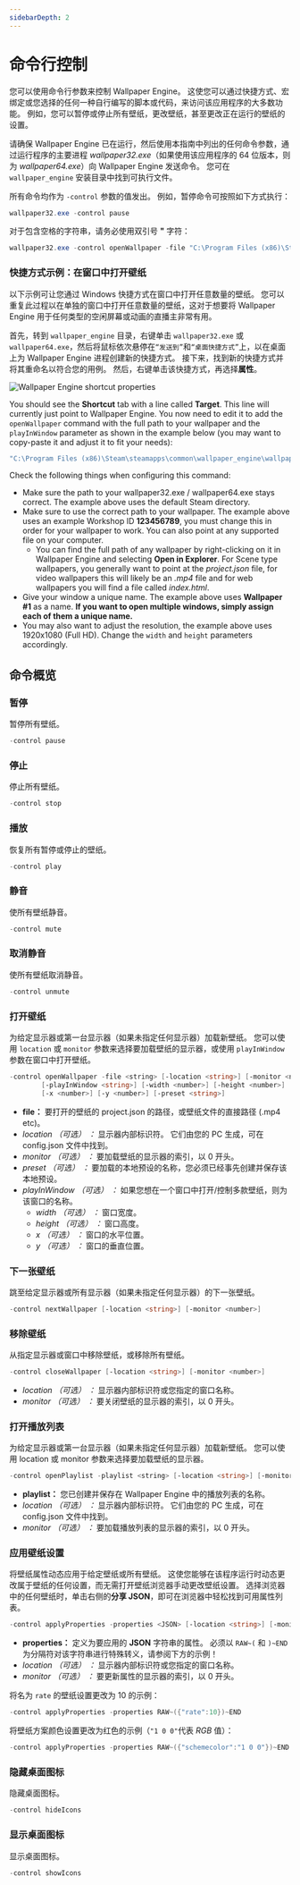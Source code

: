 ```yaml
---
sidebarDepth: 2
---
```


# 命令行控制

您可以使用命令行参数来控制 Wallpaper Engine。 这使您可以通过快捷方式、宏绑定或您选择的任何一种自行编写的脚本或代码，来访问该应用程序的大多数功能。 例如，您可以暂停或停止所有壁纸，更改壁纸，甚至更改正在运行的壁纸的设置。

请确保 Wallpaper Engine 已在运行，然后使用本指南中列出的任何命令参数，通过运行程序的主要进程 *wallpaper32.exe*（如果使用该应用程序的 64 位版本，则为 *wallpaper64.exe*）向 Wallpaper Engine 发送命令。 您可在 `wallpaper_engine` 安装目录中找到可执行文件。

所有命令均作为 `-control` 参数的值发出。 例如，暂停命令可按照如下方式执行：

``` powershell
wallpaper32.exe -control pause
```

对于包含空格的字符串，请务必使用双引号 **"** 字符：

``` powershell
wallpaper32.exe -control openWallpaper -file "C:\Program Files (x86)\Steam\steamapps\common\wallpaper_engine\projects\myprojects\myWallpaper\project.json"
```

### 快捷方式示例：在窗口中打开壁纸

以下示例可让您通过 Windows 快捷方式在窗口中打开任意数量的壁纸。 您可以重复此过程以在单独的窗口中打开任意数量的壁纸，这对于想要将 Wallpaper Engine 用于任何类型的空闲屏幕或动画的直播主非常有用。

首先，转到 `wallpaper_engine` 目录，右键单击 `wallpaper32.exe` 或 `wallpaper64.exe`，然后将鼠标依次悬停在`“发送到”`和`“桌面快捷方式”`上，以在桌面上为 Wallpaper Engine 进程创建新的快捷方式。 接下来，找到新的快捷方式并将其重命名以符合您的用例。 然后，右键单击该快捷方式，再选择**属性**。

![Wallpaper Engine shortcut properties](/img/faq/target.gif)

You should see the **Shortcut** tab with a line called **Target**. This line will currently just point to Wallpaper Engine. You now need to edit it to add the `openWallpaper` command with the full path to your wallpaper and the `playInWindow` parameter as shown in the example below (you may want to copy-paste it and adjust it to fit your needs):

```bash
"C:\Program Files (x86)\Steam\steamapps\common\wallpaper_engine\wallpaper64.exe" -control openWallpaper -file "C:\Program Files (x86)\Steam\steamapps\workshop\content\431960\123456789\scene.pkg" -playInWindow "Wallpaper #1" -width 1920 -height 1080
```

Check the following things when configuring this command:

* Make sure the path to your wallpaper32.exe / wallpaper64.exe stays correct. The example above uses the default Steam directory.
* Make sure to use the correct path to your wallpaper. The example above uses an example Workshop ID **123456789**, you must change this in order for your wallpaper to work. You can also point at any supported file on your computer.
  * You can find the full path of any wallpaper by right-clicking on it in Wallpaper Engine and selecting **Open in Explorer**. For Scene type wallpapers, you generally want to point at the *project.json* file, for video wallpapers this will likely be an *.mp4* file and for web wallpapers you will find a file called *index.html*.
* Give your window a unique name. The example above uses **Wallpaper #1** as a name. **If you want to open multiple windows, simply assign each of them a unique name.**
* You may also want to adjust the resolution, the example above uses 1920x1080 (Full HD). Change the `width` and `height` parameters accordingly.

## 命令概览

### 暂停

暂停所有壁纸。

``` powershell
-control pause
```

### 停止

停止所有壁纸。

``` powershell
-control stop
```

### 播放

恢复所有暂停或停止的壁纸。

``` powershell
-control play
```

### 静音

使所有壁纸静音。

``` powershell
-control mute
```

### 取消静音

使所有壁纸取消静音。

``` powershell
-control unmute
```

### 打开壁纸

为给定显示器或第一台显示器（如果未指定任何显示器）加载新壁纸。 您可以使用 `location` 或 `monitor` 参数来选择要加载壁纸的显示器，或使用 `playInWindow` 参数在窗口中打开壁纸。

``` powershell
-control openWallpaper -file <string> [-location <string>] [-monitor <number>]
        [-playInWindow <string>] [-width <number>] [-height <number>]
        [-x <number>] [-y <number>] [-preset <string>]
```

* **file：** 要打开的壁纸的 project.json 的路径，或壁纸文件的直接路径 (.mp4 etc)。
* **location* （可选） *：** 显示器内部标识符。 它们由您的 PC 生成，可在 config.json 文件中找到。
* **monitor* （可选） *：** 要加载壁纸的显示器的索引，以 0 开头。
* **preset* （可选） *：** 要加载的本地预设的名称，您必须已经事先创建并保存该本地预设。
* **playInWindow* （可选） *：** 如果您想在一个窗口中打开/控制多款壁纸，则为该窗口的名称。
  * **width* （可选） *：** 窗口宽度。
  * **height* （可选） *：** 窗口高度。
  * **x* （可选） *：** 窗口的水平位置。
  * **y* （可选） *：** 窗口的垂直位置。

### 下一张壁纸

跳至给定显示器或所有显示器（如果未指定任何显示器）的下一张壁纸。

``` powershell
-control nextWallpaper [-location <string>] [-monitor <number>]
```

### 移除壁纸

从指定显示器或窗口中移除壁纸，或移除所有壁纸。

``` powershell
-control closeWallpaper [-location <string>] [-monitor <number>]
```

* **location* （可选） *：** 显示器内部标识符或您指定的窗口名称。
* **monitor* （可选） *：** 要关闭壁纸的显示器的索引，以 0 开头。

### 打开播放列表

为给定显示器或第一台显示器（如果未指定任何显示器）加载新壁纸。 您可以使用 location 或 monitor 参数来选择要加载壁纸的显示器。

``` powershell
-control openPlaylist -playlist <string> [-location <string>] [-monitor <number>]
```

* **playlist：** 您已创建并保存在 Wallpaper Engine 中的播放列表的名称。
* **location* （可选） *：** 显示器内部标识符。 它们由您的 PC 生成，可在 config.json 文件中找到。
* **monitor* （可选） *：** 要加载播放列表的显示器的索引，以 0 开头。

### 应用壁纸设置

将壁纸属性动态应用于给定壁纸或所有壁纸。 这使您能够在该程序运行时动态更改属于壁纸的任何设置，而无需打开壁纸浏览器手动更改壁纸设置。 选择浏览器中的任何壁纸时，单击右侧的**分享 JSON**，即可在浏览器中轻松找到可用属性列表。

``` powershell
-control applyProperties -properties <JSON> [-location <string>] [-monitor <number>]
```

* **properties：** 定义为要应用的 **JSON** 字符串的属性。 必须以 `RAW~(` 和 `)~END` 为分隔符对该字符串进行特殊转义，请参阅下方的示例！
* **location* （可选） *：** 显示器内部标识符或您指定的窗口名称。
* **monitor* （可选） *：** 要更新属性的显示器的索引，以 0 开头。

将名为 `rate` 的壁纸设置更改为 10 的示例：

``` cpp 
-control applyProperties -properties RAW~({"rate":10})~END
```

将壁纸方案颜色设置更改为红色的示例（`"1 0 0"`代表 *RGB* 值）：

``` cpp
-control applyProperties -properties RAW~({"schemecolor":"1 0 0"})~END
```

### 隐藏桌面图标

隐藏桌面图标。

``` powershell
-control hideIcons
```

### 显示桌面图标

显示桌面图标。

``` powershell
-control showIcons
```

